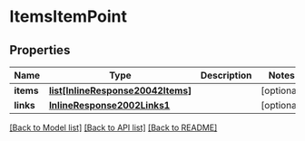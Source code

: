 # ItemsItemPoint

## Properties
Name | Type | Description | Notes
------------ | ------------- | ------------- | -------------
**items** | [**list[InlineResponse20042Items]**](InlineResponse20042Items.md) |  | [optional] 
**links** | [**InlineResponse2002Links1**](InlineResponse2002Links1.md) |  | [optional] 

[[Back to Model list]](../README.md#documentation-for-models) [[Back to API list]](../README.md#documentation-for-api-endpoints) [[Back to README]](../README.md)


